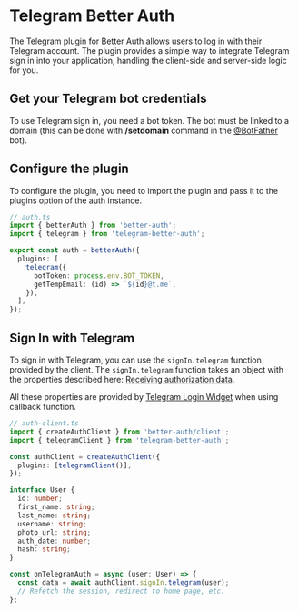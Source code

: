 # Telegram Better Auth

The Telegram plugin for Better Auth allows users to log in with their Telegram account. The plugin provides a simple way to integrate Telegram sign in into your application, handling the client-side and server-side logic for you.

## Get your Telegram bot credentials

To use Telegram sign in, you need a bot token. The bot must be linked to a domain (this can be done with **/setdomain** command in the [@BotFather](https://t.me/botfather) bot).

## Configure the plugin

To configure the plugin, you need to import the plugin and pass it to the plugins option of the auth instance.

```ts
// auth.ts
import { betterAuth } from 'better-auth';
import { telegram } from 'telegram-better-auth';

export const auth = betterAuth({
  plugins: [
    telegram({
      botToken: process.env.BOT_TOKEN,
      getTempEmail: (id) => `${id}@t.me`,
    }),
  ],
});
```

## Sign In with Telegram

To sign in with Telegram, you can use the `signIn.telegram` function provided by the client. The `signIn.telegram` function takes an object with the properties described here: [Receiving authorization data](https://core.telegram.org/widgets/login#receiving-authorization-data).

All these properties are provided by [Telegram Login Widget](https://core.telegram.org/widgets/login) when using callback function.

```ts
// auth-client.ts
import { createAuthClient } from 'better-auth/client';
import { telegramClient } from 'telegram-better-auth';

const authClient = createAuthClient({
  plugins: [telegramClient()],
});

interface User {
  id: number;
  first_name: string;
  last_name: string;
  username: string;
  photo_url: string;
  auth_date: number;
  hash: string;
}

const onTelegramAuth = async (user: User) => {
  const data = await authClient.signIn.telegram(user);
  // Refetch the session, redirect to home page, etc.
};
```

